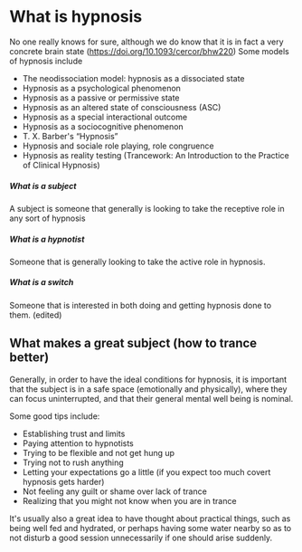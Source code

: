 # What is hypnosis
No one really knows for sure, although we do know that it is in fact a very concrete brain state (https://doi.org/10.1093/cercor/bhw220)
Some models of hypnosis include
- The neodissociation model: hypnosis as a dissociated state
- Hypnosis as a psychological phenomenon
- Hypnosis as a passive or permissive state
- Hypnosis as an altered state of consciousness (ASC)
- Hypnosis as a special interactional outcome
- Hypnosis as a sociocognitive phenomenon
- T. X. Barber's “Hypnosis”
- Hypnosis and sociale role playing, role congruence
- Hypnosis as reality testing 
(Trancework: An Introduction to the Practice of Clinical Hypnosis)
##### What is a subject
A subject is someone that generally is looking to take the receptive role in any sort of hypnosis
##### What is a hypnotist
Someone that is generally looking to take the active role in hypnosis.
##### What is a switch
Someone that is interested in both doing and getting hypnosis done to them. (edited)
## What makes a great subject (how to trance better)
Generally, in order to have the ideal conditions for hypnosis, it is important that
the subject is in a safe space (emotionally and physically), where they can focus
uninterrupted, and that their general mental well being is nominal.

Some good tips include:
- Establishing trust and limits
- Paying attention to hypnotists
- Trying to be flexible and not get hung up
- Trying not to rush anything
- Letting your expectations go a little (if you expect too much covert hypnosis gets harder)
- Not feeling any guilt or shame over lack of trance
- Realizing that you might not know when you are in trance

It's usually also a great idea to have thought about practical things, such as 
being well fed and hydrated, or perhaps having some water nearby so as to not
disturb a good session unnecessarily if one should arise suddenly.
